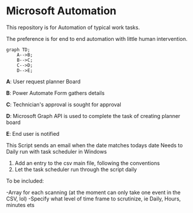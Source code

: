 # Microsoft Automation

This repository is for Automation of typical work tasks. 

The preference is for end to end automation with little human intervention.

```mermaid
graph TD;
    A-->B;
    B-->C;
    C-->D;
    D-->E;
```

**A**: User request planner Board

**B**: Power Automate Form gathers details

**C**: Technician's approval is sought for approval 

**D**: Microsoft Graph API is used to complete the task of creating planner board

**E**: End user is notified


This Script sends an email when the date matches todays date
Needs to Daily run with task scheduler in Windows

1) Add an entry to the csv main file, following the conventions
2) Let the task scheduler run through the script daily


To be included:

-Array for each scanning (at the moment can only take one event in the CSV, lol)
-Specify what level of time frame to scrutinize, ie Daily, Hours, minutes ets

